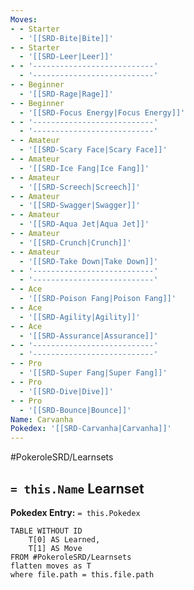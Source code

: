 ```yaml
---
Moves:
- - Starter
  - '[[SRD-Bite|Bite]]'
- - Starter
  - '[[SRD-Leer|Leer]]'
- - '---------------------------'
  - '---------------------------'
- - Beginner
  - '[[SRD-Rage|Rage]]'
- - Beginner
  - '[[SRD-Focus Energy|Focus Energy]]'
- - '---------------------------'
  - '---------------------------'
- - Amateur
  - '[[SRD-Scary Face|Scary Face]]'
- - Amateur
  - '[[SRD-Ice Fang|Ice Fang]]'
- - Amateur
  - '[[SRD-Screech|Screech]]'
- - Amateur
  - '[[SRD-Swagger|Swagger]]'
- - Amateur
  - '[[SRD-Aqua Jet|Aqua Jet]]'
- - Amateur
  - '[[SRD-Crunch|Crunch]]'
- - Amateur
  - '[[SRD-Take Down|Take Down]]'
- - '---------------------------'
  - '---------------------------'
- - Ace
  - '[[SRD-Poison Fang|Poison Fang]]'
- - Ace
  - '[[SRD-Agility|Agility]]'
- - Ace
  - '[[SRD-Assurance|Assurance]]'
- - '---------------------------'
  - '---------------------------'
- - Pro
  - '[[SRD-Super Fang|Super Fang]]'
- - Pro
  - '[[SRD-Dive|Dive]]'
- - Pro
  - '[[SRD-Bounce|Bounce]]'
Name: Carvanha
Pokedex: '[[SRD-Carvanha|Carvanha]]'
---
```


#PokeroleSRD/Learnsets

## `= this.Name` Learnset

**Pokedex Entry:** `= this.Pokedex`

```dataview
TABLE WITHOUT ID
    T[0] AS Learned,
    T[1] AS Move
FROM #PokeroleSRD/Learnsets
flatten moves as T
where file.path = this.file.path
```
